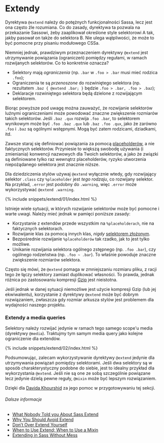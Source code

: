 
# Extendy

Dyrektywa `@extend` należy do potężnych funkcjonalności Sassa, lecz jest ona często źle rozumiana. Co do zasady, dyrektywa ta pozwala na przekazanie Sassowi, żeby zaaplikował określone style selektorowi A tak, jakby pasował on także do selektora B. Nie ulega wątpliwości, że może to być pomocne przy pisaniu modułowego CSSa.

Niemniej jednak, prawdziwym przeznaczeniem dyrektywy `@extend` jest utrzymywanie powiązania (ograniczeń) pomiędzy regułami, w ramach rozwijanych selektorów. Co to konkretnie oznacza?

- Selektory mają *ograniczenia* (np. `.bar` w `.foo > .bar` musi mieć rodzica `.foo`);
- Ograniczenia te są *przenoszone* do rozwiniętego selektora (np. rezultatem `.baz { @extend .bar; }` będzie `.foo > .bar, .foo > .baz`);
- Deklaracje rozwiniętego selektora będą dzielone z rozwijającym selektorem.

Biorąc powyższe pod uwagę można zauważyć, że rozwijanie selektorów luźnymi ograniczeniami może powodować znaczne zwiększenie rozmiarów takich selektorów. Jeśli `.baz .qux` rozwija `.foo .bar`, to selektorem wynikowym może być `.foo .baz .qux` lub `.baz .foo .qux`, jako że zarówno `.foo` i `.baz` są ogólnymi wstępnymi. Mogą być zatem rodzicami, dziadkami, itd.

Zawsze staraj się definiować powiązania za pomocą [placeholderów](http://www.sitepoint.com/sass-reference/placeholders/), a nie faktycznych selektorów. Przyniesie to większą swobodę używania (i zmieniania) konwencji nazwowych dla Twoich selektorów, a jako że związki są definiowane tylko raz wewnątrz placeholderów, ryzyko utworzenia niepożądanego selektora jest znacznie niższe.

Dla dziedziczenia stylów używaj `@extend` wyłącznie wtedy, gdy rozwijający selektor `.class` czy `%placeholder` jest _tego rodzaju_, co rozwijany selektor. Na przykład, `.error` jest podobny do `.warning`, więc `.error` może wykorzystywać `@extend .warning`.

{% include snippets/extend/01/index.html %}

Istnieje wiele sytuacji, w których rozwijanie selektorów może być pomocne i warte uwagi. Należy mieć jednak w pamięci poniższe zasady:

* Korzystanie z extendów przede wszystkim na `%placeholderach`, nie na faktycznych selektorach.
* Rozwijanie klas za pomocą innych klas, _nigdy_ [selektorem złożonym](http://www.w3.org/TR/selectors4/#syntax).
* Bezpośrednie rozwijanie `%placeholderów` tak rzadko, jak to jest tylko możliwe.
* Unikanie rozwijania selektora ogólnego zstępnego (np. `.foo .bar`), czy ogólnego rodzeństwa (np. `.foo ~ .bar`). To właśnie powoduje znaczne zwiększenie rozmiarów selektora.

<div class="note">
  <p>Często się mówi, że <code>@extend</code> pomaga w zmniejszaniu rozmiaru pliku, z racji tego że łączy selektory zamiast duplikować własności. To prawda, jednak różnica po zastosowaniu kompresji <a href="http://en.wikipedia.org/wiki/Gzip">Gzip</a> jest nieistotna.</p>
  <p>Jeśli jednak w danej sytuacji niemożliwe jest użycie kompresji Gzip (lub jej ekwiwalentu), korzystanie z dyrektywy <code>@extend</code> może być dobrym rozwiązaniem, zwłaszcza gdy rozmiar arkusza stylów jest problemem dla wydajności naszego projektu.</p>
</div>

### Extendy a media queries

Selektory należy rozwijać jedynie w ramach tego samego scope'u media (dyrektywy `@media`). Traktujmy tym samym media query jako kolejne ograniczenie dla extendów.

{% include snippets/extend/02/index.html %}

Podsumowując, zalecam wykorzystywanie dyrektywy `@extend` jedynie dla utrzymywania powiązań pomiędzy selektorami. Jeśli dwa selektory są w sposób charakterystyczny podobne do siebie, jest to idealny przykład dla wykorzystania `@extend`. Jeśli nie są one ze sobą szczególnie powiązane lecz jedynie dzielą pewne reguły, `@mixin` może być lepszym rozwiązaniem.

<div class="note">
  <p>Dzięki dla <a href="https://twitter.com/davidkpiano">Davida Khourshid</a> za jego pomoc w przygotowywaniu tej sekcji.</p>
</div>

###### Dalsze informacje

* [What Nobody Told you About Sass Extend](http://www.sitepoint.com/sass-extend-nobody-told-you/)
* [Why You Should Avoid Extend](http://www.sitepoint.com/avoid-sass-extend/)
* [Don’t Over Extend Yourself](http://pressupinc.com/blog/2014/11/dont-overextend-yourself-in-sass/)
* [When to Use Extend; When to Use a Mixin](http://csswizardry.com/2014/11/when-to-use-extend-when-to-use-a-mixin/)
* [Extending in Sass Without Mess](http://www.smashingmagazine.com/2015/05/04/extending-in-sass-without-mess/)

